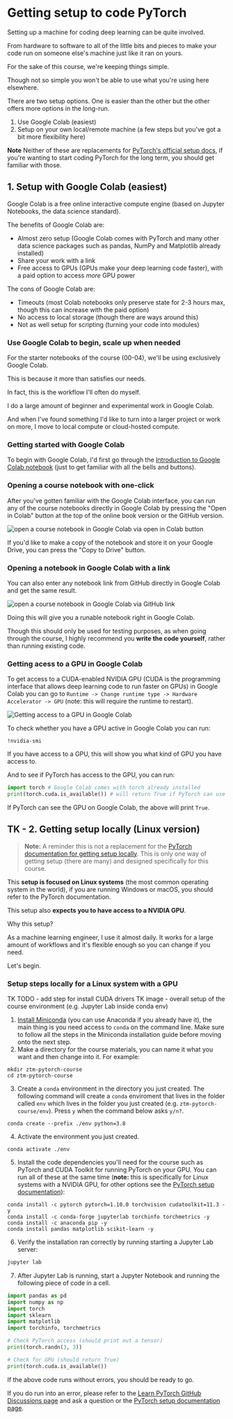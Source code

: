# Getting setup to code PyTorch

Setting up a machine for coding deep learning can be quite involved.

From hardware to software to all of the little bits and pieces to make your code run on someone else's machine just like it ran on yours.

For the sake of this course, we're keeping things simple.

Though not so simple you won't be able to use what you're using here elsewhere.

There are two setup options. One is easier than the other but the other offers more options in the long-run.

1. Use Google Colab (easiest)
2. Setup on your own local/remote machine (a few steps but you've got a bit more flexibility here)

**Note** Neither of these are replacements for [PyTorch's official setup docs](https://pytorch.org/get-started/locally/), if you're wanting to start coding PyTorch for the long term, you should get familiar with those.

## 1. Setup with Google Colab (easiest)

Google Colab is a free online interactive compute engine (based on Jupyter Notebooks, the data science standard).

The benefits of Google Colab are:
* Almost zero setup (Google Colab comes with PyTorch and many other data science packages such as pandas, NumPy and Matplotlib already installed)
* Share your work with a link
* Free access to GPUs (GPUs make your deep learning code faster), with a paid option to access *more* GPU power

The cons of Google Colab are:
* Timeouts (most Colab notebooks only preserve state for 2-3 hours max, though this can increase with the paid option)
* No access to local storage (though there are ways around this)
* Not as well setup for scripting (turning your code into modules)

### Use Google Colab to begin, scale up when needed

For the starter notebooks of the course (00-04), we'll be using exclusively Google Colab.

This is because it more than satisfies our needs.

In fact, this is the workflow I'll often do myself.

I do a large amount of beginner and experimental work in Google Colab.

And when I've found something I'd like to turn into a larger project or work on more, I move to local compute or cloud-hosted compute.

### Getting started with Google Colab

To begin with Google Colab, I'd first go through the [Introduction to Google Colab notebook](https://colab.research.google.com/notebooks/basic_features_overview.ipynb) (just to get familiar with all the bells and buttons).

### Opening a course notebook with one-click

After you've gotten familiar with the Google Colab interface, you can run any of the course notebooks directly in Google Colab by pressing the "Open in Colab" button at the top of the online book version or the GitHub version.

![open a course notebook in Google Colab via open in Colab button](https://raw.githubusercontent.com/mrdbourke/pytorch-deep-learning/main/images/setup-open-in-colab-cropped.gif)

If you'd like to make a copy of the notebook and store it on your Google Drive, you can press the "Copy to Drive" button.

### Opening a notebook in Google Colab with a link

You can also enter any notebook link from GitHub directly in Google Colab and get the same result.

![open a course notebook in Google Colab via GitHub link](https://raw.githubusercontent.com/mrdbourke/pytorch-deep-learning/main/images/setup-open-notebook-in-colab-via-link.png)

Doing this will give you a runable notebook right in Google Colab. 

Though this should only be used for testing purposes, as when going through the course, I highly recommend you **write the code yourself**, rather than running existing code.

### Getting acess to a GPU in Google Colab

To get access to a CUDA-enabled NVIDIA GPU (CUDA is the programming interface that allows deep learning code to run faster on GPUs) in Google Colab you can go to `Runtime -> Change runtime type -> Hardware Accelerator -> GPU` (note: this will require the runtime to restart).

![Getting access to a GPU in Google Colab](https://raw.githubusercontent.com/mrdbourke/pytorch-deep-learning/main/images/setup-get-gpu-colab-cropped.gif)

To check whether you have a GPU active in Google Colab you can run:

```
!nvidia-smi
```

If you have access to a GPU, this will show you what kind of GPU you have access to.

And to see if PyTorch has access to the GPU, you can run:

```python
import torch # Google Colab comes with torch already installed
print(torch.cuda.is_available()) # will return True if PyTorch can use the GPU
```

If PyTorch can see the GPU on Google Colab, the above will print `True`.

## TK - 2. Getting setup locally (Linux version)

> **Note:** A reminder this is not a replacement for the [PyTorch documentation for getting setup locally](https://pytorch.org/get-started/locally/). This is only one way of getting setup (there are many) and designed specifically for this course.

This **setup is focused on Linux systems** (the most common operating system in the world), if you are running Windows or macOS, you should refer to the PyTorch documentation. 

This setup also **expects you to have access to a NVIDIA GPU**.

Why this setup?

As a machine learning engineer, I use it almost daily. It works for a large amount of workflows and it's flexible enough so you can change if you need.

Let's begin.

### Setup steps locally for a Linux system with a GPU
TK TODO - add step for install CUDA drivers
TK image - overall setup of the course environment (e.g. Jupyter Lab inside conda env)

1. [Install Miniconda](https://docs.conda.io/projects/conda/en/latest/user-guide/install/linux.html) (you can use Anaconda if you already have it), the main thing is you need access to `conda` on the command line. Make sure to follow all the steps in the Miniconda installation guide before moving onto the next step.
2. Make a directory for the course materials, you can name it what you want and then change into it. For example:
```
mkdir ztm-pytorch-course
cd ztm-pytorch-course
```
3. Create a `conda` environment in the directory you just created. The following command will create a `conda` enviroment that lives in the folder called `env` which lives in the folder you just created (e.g. `ztm-pytorch-course/env`). Press `y` when the command below asks `y/n?`.
```
conda create --prefix ./env python=3.8
```
4. Activate the environment you just created.
```
conda activate ./env
```
5. Install the code dependencies you'll need for the course such as PyTorch and CUDA Toolkit for running PyTorch on your GPU. You can run all of these at the same time (**note:** this is specifically for Linux systems with a NVIDIA GPU, for other options see the [PyTorch setup documentation](https://pytorch.org/get-started/locally/)):
```
conda install -c pytorch pytorch=1.10.0 torchvision cudatoolkit=11.3 -y
conda install -c conda-forge jupyterlab torchinfo torchmetrics -y
conda install -c anaconda pip -y
conda install pandas matplotlib scikit-learn -y
```
6. Verify the installation ran correctly by running starting a Jupyter Lab server:

```bash
jupyter lab
```

7. After Jupyter Lab is running, start a Jupyter Notebook and running the following piece of code in a cell.
```python
import pandas as pd
import numpy as np
import torch
import sklearn
import matplotlib
import torchinfo, torchmetrics

# Check PyTorch access (should print out a tensor)
print(torch.randn(3, 3))

# Check for GPU (should return True)
print(torch.cuda.is_available())
```

If the above code runs without errors, you should be ready to go.

If you do run into an error, please refer to the [Learn PyTorch GitHub Discussions page](https://github.com/mrdbourke/pytorch-deep-learning/discussions) and ask a question or the [PyTorch setup documentation page](https://pytorch.org/get-started/locally/).